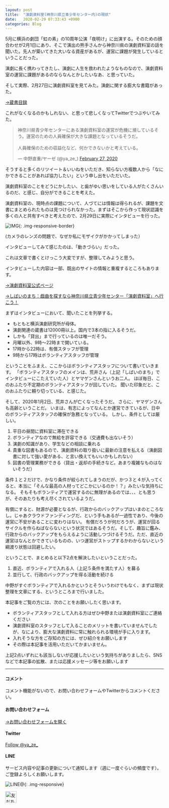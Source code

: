```yaml
---
layout: post
title:  "演劇資料室(神奈川県立青少年センター内)の現状"
date:   2020-02-29 07:33:43 +0900
categories: Blog
---
```




5月に横浜の劇団「虹の素」の10周年公演「夜明け」に出演する。そのための顔合わせが2月1日にあり、そこで演出の熊手さんから神奈川県の演劇資料室の話を聞いた。先人が築いてきた大いなる資産があるが、運営に課題が発生しているということだった。

演劇に長く携わってきたし、演劇に人生を救われたようなものなので、演劇資料室の運営に課題があるのならなんとかしたいなあ、と思っていた。

そして実際、2月27日に演劇資料室を見てみた。演劇に関する膨大な書籍があった。

[→蔵書目録](https://www.pref.kanagawa.jp/docs/yi4/cnt/f531434/p7509.html)

これがなくなるのかもしれない、と思って悲しくなってTwitterでつぶやいてみた。



<blockquote class="twitter-tweet"><p lang="ja" dir="ltr">神奈川県青少年センターにある演劇資料室の運営が危機に瀕しているそう。運営のための人員確保が大きな課題となっているそうだ。<br><br>人員確保のための収益化など、何かできないかと考えている。</p>&mdash; 中野直重/ヤーゼ (@ya_ze_) <a href="https://twitter.com/ya_ze_/status/1233006544238694400?ref_src=twsrc%5Etfw">February 27, 2020</a></blockquote> <script async src="https://platform.twitter.com/widgets.js" charset="utf-8"></script>

 

そうすると多くのリツイート＆いいねをいただき、知らない方複数人から「なにかできることがあれば協力したい」という申し出をいただいた。

演劇資料室のことをどうにかしたい、と歯がゆい思いをしている人がたくさんいるのだ、と感じ、自分ができることを考えた。

演劇資料室の、現時点の課題について、人づてには情報は得られるが、課題を文書にまとめられたものは見つけられなかった。まずはそこから作って現状認識を多くの人と共有すべきと考えたので、2月29日に実際にインタビューを行った。



![IMG]({{site.baseurl}}/img/20200229_01.jpg){: .img-responsive-border} 

(カメラのレンズの問題で、なぜか私にモザイクがかかってしまった）



インタビューしてみて感じたのは、「動きづらい」だった。

これは文章で書くとけっこう大変ですが、整理してみようと思う。

インタビューした内容は一部、既出のサイトの情報と重複するところもあります。



[→演劇資料室公式ページ](https://www.pref.kanagawa.jp/docs/yi4/nt/f531434/index.html)

 [→しばいのまち：戯曲を探すなら神奈川県立青少年センター「演劇資料室」へ行こう！](http://shibainomachi.com/2016/11/12/0120/)



 まずはインタビューにおいて、聞いたことを列挙する。

-  もともと横浜演劇研究所が母体。
-  演劇関連の蔵書は12000冊以上。国内で3本の指に入るそうだ。
-  しかも「貸出」まで行っているのは唯一だそう。
-  月曜以外、9時〜22時まで開いている。
-  17時から22時は、有償スタッフが管理
-  9時から17時はボランティアスタッフが管理

 

ということをふまえ、ここからはボランティアスタッフについて書いていきます。
 「ボランティアスタッフのメインは、荒井さん（上記「しばいのまち」でインタビューにこたえていた人）とヤマゲンさんというお二人。
 ほぼ毎日、このおふたり不定期のボランティアスタッフが回していた。
 聞いた印象だと、このおふたりに頼り切っている、と感じた。

 

そして、2020年1月2日、荒井さんが亡くなったそうだ。
 さらに、ヤマゲンさんも高齢ということだ。
 いまは、有志によってなんとか運営できているが、日中のボランティアスタッフの確保が急務となっている。
 しかし、条件としては厳しい。

 

1. 平日の昼間に資料室に滞在できる
2.  ボランティアなので無給を許容できる（交通費も出ないそう）
3.  演劇の知識があり、学生などの相談に乗れる
4.  貴重な図書もあるので、演劇資料の取り扱いに最新の注意を払える（演劇図書に対して強い愛がある、と言い換えてもいいかもしれない）
5.  図書の管理業務ができる（貸出・返却の手続きなど。あまり複雑なものはないそうだ）

 

条件１と２だけで、かなり条件が絞られてしまうのだが、かつ３と４が入ってくると、本当に「そんな最高の人材ってどこかにいるのか！？」みたいな気持ちになる。
 そもそもボランティアで運営するのに無理があるのでは、、、とも思うが、そのあたりも考え尽くされているようだ。

 

有償にすると、財源が必要となるが、行政からのバックアップはいまのところなし。じゃあクラウドファンディングだ、という手もあるが一過性であり、今後の運営に不安があることに変わりはない。
 有償だろうが何だろうが、運営が回るサイクルを作らねばならないという状況ではあるそうだ。そして、趣旨に鑑み、行政からのバックアップをもらえるように活動しつづけるそうだ。ただ、直近の運営はなんとかできているものの、いつ運営がストップするかわからないという綱渡り状態は回避したい。

 

ということで、まとめると以下2点を解決したいということだった。

 

1. 直近、ボランティアで入れる人（上記５条件を満たす人）を募る
2.  並行して、行政のバックアップを得る活動を続ける

  

中野がすぐボランティアで入れるかというとそういうわけでもなく、まずは現状整理を文章にする、というところまで行いました。



本記事をご覧の方には、次のことをお願いしたく思います。

-  ボランティアスタッフとして入れる方はぜひ中野または演劇資料室にご連絡ください
  - 演劇資料室のスタッフとして入ることのメリットを書いていませんでしたが、なにより、膨大な演劇資料に常に触れられる環境が手に入ります。
-  入れそうな方をご存知の方には、ぜひ紹介をお願いします
  - その際は本記事を活用いただいてかまいません。

 

上記2点いずれにも該当しないが応援したいという気持ちがありましたら、SNSなどで本記事の拡散、または応援メッセージ等をお願いします



---
#### コメント
コメント機能がないので、お問い合わせフォームやTwitterからコメントください。

#### お問い合わせフォーム
[→お問い合わせフォームを開く]({{site.baseurl}}/docs/contact/)

#### Twitter

<a href="https://twitter.com/ya_ze_?ref_src=twsrc%5Etfw" class="twitter-follow-button" data-show-count="false">Follow @ya_ze_</a><script async src="https://platform.twitter.com/widgets.js" charset="utf-8"></script>


#### LINE

サービス内容や記事の更新について通知します（週に一度ぐらいの頻度です）。
ご登録よろしくお願いします。

![LINE@]({{site.baseurl}}/img/lineat.png){: .img-responsive}

<a href="https://line.me/R/ti/p/%40tqt3140x"><img height="36" border="0" alt="友だち追加" src="https://scdn.line-apps.com/n/line_add_friends/btn/ja.png"></a>

